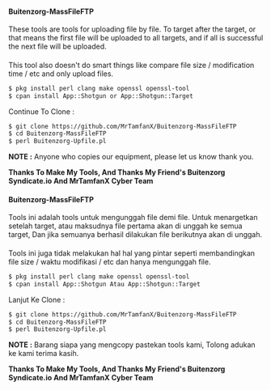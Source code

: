 #### Buitenzorg-MassFileFTP
These tools are tools for uploading file by file. To target after the target, or that means the first file will be uploaded to all targets, and if all is successful the next file will be uploaded.
####
This tool also doesn't do smart things like compare file size / modification time / etc and only upload files.
```html
$ pkg install perl clang make openssl openssl-tool
$ cpan install App::Shotgun or App::Shotgun::Target
```
Continue To Clone  :
```html
$ git clone https://github.com/MrTamfanX/Buitenzorg-MassFileFTP
$ cd Buitenzorg-MassFileFTP
$ perl Buitenzorg-Upfile.pl
```

**NOTE :** Anyone who copies our equipment, please let us know thank you.

**Thanks To Make My Tools, And Thanks My Friend's Buitenzorg Syndicate.io And MrTamfanX Cyber Team**



#### Buitenzorg-MassFileFTP
Tools ini adalah tools untuk mengunggah file demi file. Untuk menargetkan setelah target, atau maksudnya file pertama akan di unggah ke semua target, Dan jika semuanya berhasil dilakukan file berikutnya akan di unggah.
####
Tools ini juga tidak melakukan hal hal yang pintar seperti membandingkan file size / waktu modifikasi / etc dan hanya mengunggah file.
```html
$ pkg install perl clang make openssl openssl-tool
$ cpan install App::Shotgun Atau App::Shotgun::Target
```
Lanjut Ke Clone  :
```html
$ git clone https://github.com/MrTamfanX/Buitenzorg-MassFileFTP
$ cd Buitenzorg-MassFileFTP
$ perl Buitenzorg-Upfile.pl
```

**NOTE :** Barang siapa yang mengcopy pastekan tools kami, Tolong adukan ke kami terima kasih.

**Thanks To Make My Tools, And Thanks My Friend's Buitenzorg Syndicate.io And MrTamfanX Cyber Team**

